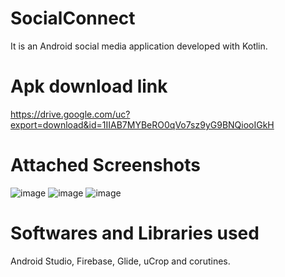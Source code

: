 # SocialConnect

It is an Android social media application developed with Kotlin.

# Apk download link

https://drive.google.com/uc?export=download&id=1IIAB7MYBeRO0qVo7sz9yG9BNQiooIGkH

# Attached Screenshots
![image](https://github.com/PrahilBhowmik/SocialConnect/assets/69160216/b3899462-f019-488a-a9d0-f0cd377a229b)
![image](https://github.com/PrahilBhowmik/SocialConnect/assets/69160216/7579970d-d747-4843-9d10-b49fd52fd1de)
![image](https://github.com/PrahilBhowmik/SocialConnect/assets/69160216/3d0aa88e-90f9-4a57-a77e-f3709aa09fd1)


# Softwares and Libraries used

Android Studio,
Firebase,
Glide,
uCrop
and corutines.
